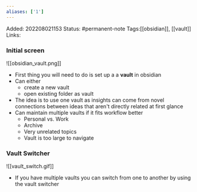 ```yaml
---
aliases: ['1']
---
```

Added: 202208021153
Status: #permanent-note 
Tags:[[obsidian]], [[vault]] 
Links: 


### Initial screen
![[obsidian_vault.png]]

- First thing you will need to do is set up a a **vault** in obsidian 
- Can either 
	- create a new vault 
	- open existing folder as vault
- The idea is to use one vault as insights can come from novel connections between ideas that aren't directly related at first glance
- Can maintain multiple vaults if it fits workflow better
	- Personal vs. Work
	- Archive
	- Very unrelated topics
	- Vault is too large to navigate

### Vault Switcher
![[vault_switch.gif]]

- If you have multiple vaults you can switch from one to another by using the vault switcher



